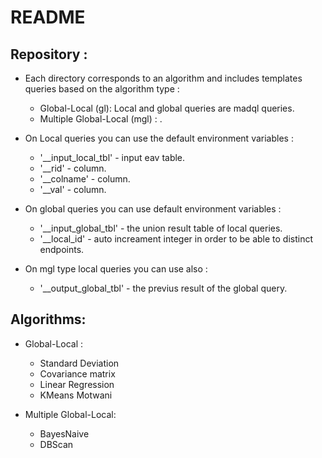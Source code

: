 README
======

Repository :
---------------------

* Each directory corresponds to an algorithm 
  and includes templates queries based on the algorithm type :
    * Global-Local (gl): Local and global queries are madql queries.
    * Multiple Global-Local (mgl) : .

* On Local queries you can use the default environment variables :
    * '__input_local_tbl'   - input eav table.
    * '__rid'               - column.
    * '__colname'           - column.
    * '__val'               - column.
   
* On global queries you can use default environment variables :
    * '__input_global_tbl'  - the union result table of local queries.
    * '__local_id'          - auto increament integer in order to be able to  distinct endpoints.
    
* On mgl type local queries you can use also :
    * '__output_global_tbl'  - the previus result of the global query.
 
 Algorithms:
---------------------
 
* Global-Local :
    * Standard Deviation
    * Covariance matrix
    * Linear Regression
    * KMeans Motwani
 
* Multiple Global-Local:
 
    * BayesNaive
    * DBScan

  

